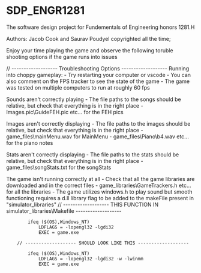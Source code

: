 # SDP_ENGR1281
The software design project for Fundementals of Engineering honors 1281.H

Authors: Jacob Cook and Saurav Poudyel 
copyrighted all the time; 

Enjoy your time playing the game and observe the following toruble shooting options if the game runs into issues

// ------------------- Troubleshooting Options -------------------
Running into choppy gameplay:
    - Try restarting your computer or vscode
    - You can also comment on the FPS tracker to see the state of the game
        - The game was tested on multiple computers to run at roughly 60 fps

Sounds aren't correctly playing 
    - The file paths to the songs should be relative, but check that everything is in the right place
        - Images.pic\GuideFEH.pic etc... for the FEH pics

Images aren't correctly displaying 
    - The file paths to the images should be relative, but check that everything is in the right place
        - game_files\mainMenu.wav for MainMenu
        - game_files\Piano\b4.wav etc... for the piano notes

Stats aren't correctly displaying 
    - The file paths to the stats should be relative, but check that everything is in the right place
        - game_files\songStats.txt for the songStats

The game isn't running correctly at all
    - Check that all the game libraries are downloaded and in the correct files
        - game_libraries\GameTrackers.h etc... for all the libraries
    - The game utilizes windows.h to play sound but smooth functioning requires a d.ll library flag to be added to the makeFile present in "simulator_libraries"
        // ------------------- THIS FUNCTION IN simulator_libraries\Makefile -------------------

            ifeq ($(OS),Windows_NT)
                LDFLAGS = -lopengl32 -lgdi32
                EXEC = game.exe

        // ------------------- SHOULD LOOK LIKE THIS -------------------

            ifeq ($(OS),Windows_NT)
                LDFLAGS = -lopengl32 -lgdi32 -w -lwinmm 
                EXEC = game.exe
            
